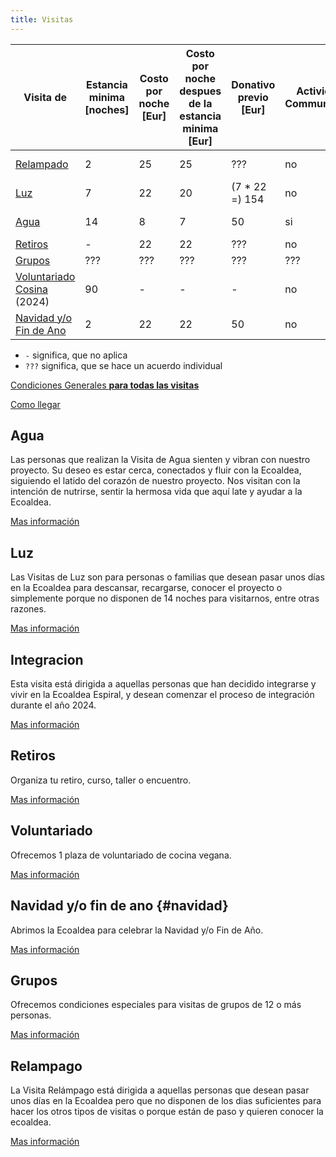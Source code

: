 ```yaml
---
title: Visitas
---
```


<!--
SPDX-FileCopyrightText: 2012-2023 Atzar <ecoaldeavegetariana@gmail.com>
SPDX-FileCopyrightText: 2024 Robin Vobruba <hoijui.quaero@gmail.com>

SPDX-License-Identifier: CC-BY-SA-4.0
-->

| Visita de | Estancia minima \[noches\] | Costo por noche \[Eur\] | Costo por noche despues de la estancia minima \[Eur\] | Donativo previo \[Eur\] | Actividad Communitaria | Temporada Commienzo | Temporada Fin | Costo por alojamiento \[Eur\] |
| --- | --- | --- | --- | --- | --- | --- | --- | --- |
| [Relampado](#relampago) | 2 | 25 | 25 | ??? | no | 1. marzo | 1. noviembre | [extra](../alojamiento.md) |
| [Luz](#luz) | 7 | 22 | 20 | (7 * 22 =) 154 | no | 1. marzo | 1. noviembre | [extra](../alojamiento.md) |
| [Agua](#agua) | 14 | 8 | 7 |  50 | si | 1. marzo | 1. noviembre | [extra](../alojamiento.md) |
| [Retiros](#retiros) | - | 22 | 22 | ??? | no | - | - | [extra](../alojamiento.md) |
| [Grupos](#grupos) | ??? | ??? | ??? | ??? | ??? | ??? |  ??? | [extra](../alojamiento.md) |
| [Voluntariado Cosina](#voluntariado) (2024) | 90 | - | - | - | no | 1. julio | 30. septiembre | [extra](../alojamiento.md) |
| [Navidad y/o Fin de Ano](#navidad) | 2 | 22 |  22 | 50 | no | 22. diciembre | 9. enero | [extra](../alojamiento.md) |

- `-` significa, que no aplica
- `???` significa, que se hace un acuerdo individual

[Condiciones Generales **para todas las visitas**](general.md)

[Como llegar](../como-llegar.md)

## Agua

Las personas que realizan la Visita de Agua sienten y vibran con nuestro proyecto. Su deseo es estar cerca, conectados y fluir con la Ecoaldea, siguiendo el latido del corazón de nuestro proyecto. Nos visitan con la intención de nutrirse, sentir la hermosa vida que aquí late y ayudar a la Ecoaldea.

[Mas información](agua.md)

## Luz

Las Visitas de Luz son para personas o familias que desean pasar unos días en la Ecoaldea para descansar, recargarse, conocer el proyecto o simplemente porque no disponen de 14 noches para visitarnos, entre otras razones.

[Mas información](luz.md)

## Integracion

Esta visita está dirigida a aquellas personas que han decidido integrarse y vivir en la Ecoaldea Espiral, y desean comenzar el proceso de integración durante el año 2024.

[Mas información](integracion.md)

## Retiros

Organiza tu retiro, curso, taller o encuentro.

[Mas información](retiros.md)

## Voluntariado

Ofrecemos 1 plaza de voluntariado de cocina vegana.

[Mas información](voluntariado.md)

## Navidad y/o fin de ano {#navidad}

Abrimos la Ecoaldea para celebrar la Navidad y/o Fin de Año.

[Mas información](navidad.md)

## Grupos

Ofrecemos condiciones especiales para visitas de grupos de 12 o más personas.

[Mas información](grupos.md)

## Relampago

La Visita Relámpago está dirigida a aquellas personas que desean pasar unos días en la Ecoaldea pero que no disponen de los dias suficientes para hacer los otros tipos de visitas o porque están de paso y quieren conocer la ecoaldea.

[Mas información](relampago.md)
